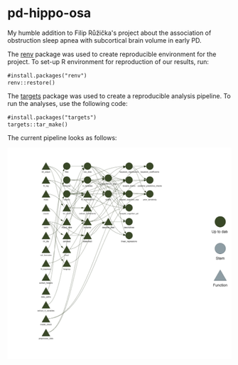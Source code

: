 # pd-hippo-osa
My humble addition to Filip Růžička's project about the association of obstruction sleep apnea with subcortical brain volume in early PD.

The [renv](https://rstudio.github.io/renv/) package was used to create reproducible environment for the project.
To set-up R environment for reproduction of our results, run:

```
#install.packages("renv")
renv::restore()
```

The [targets](https://docs.ropensci.org/targets/) package was used to create a reproducible analysis pipeline.
To run the analyses, use the following code:

```
#install.packages("targets")
targets::tar_make()
```

The current pipeline looks as follows:

![](pipeline.jpeg)